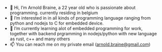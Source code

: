 - 👋 Hi, I’m Arnold Braine, a 22 year old who is passionate about programming. currently residing in belgium
- 👀 I’m interested in in all kinds of programming language ranging from python and nodejs to C for embedded device.
- 🌱 I’m currently learning alot of embedded programming for work, together with backend prgramming in nodejs/python with new language as rust, c++ and many others
- 📫 You can reach me on my private email (arnold.braine@gmail.com)

<!---
ArnoldBraine/ArnoldBraine is a ✨ special ✨ repository because its `README.md` (this file) appears on your GitHub profile.
You can click the Preview link to take a look at your changes.
--->
